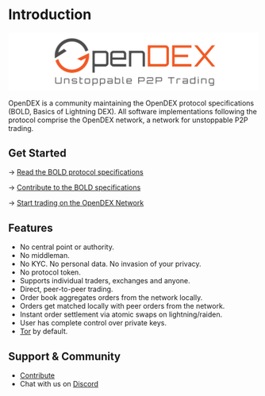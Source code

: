# Introduction

![](/images/OpenDEX_Full_Transparent.png)

OpenDEX is a community maintaining the OpenDEX protocol specifications (BOLD, Basics of Lightning DEX). All software implementations following the protocol comprise the OpenDEX network, a network for unstoppable P2P trading.

## Get Started

-> [Read the BOLD protocol specifications](BOLD-01.md)

-> [Contribute to the BOLD specifications](Contribute.md)

-> [Start trading on the OpenDEX Network](Implementations.md)

## Features
* No central point or authority.
* No middleman.
* No KYC. No personal data. No invasion of your privacy.
* No protocol token.
* Supports individual traders, exchanges and anyone.
* Direct, peer-to-peer trading.
* Order book aggregates orders from the network locally.
* Orders get matched locally with peer orders from the network.
* Instant order settlement via atomic swaps on lightning/raiden.
* User has complete control over private keys.
* [Tor](https://www.torproject.org/) by default.

## Support & Community

* [Contribute](Contribute.md)
* Chat with us on [Discord](https://discord.gg/RnXFHpn)
